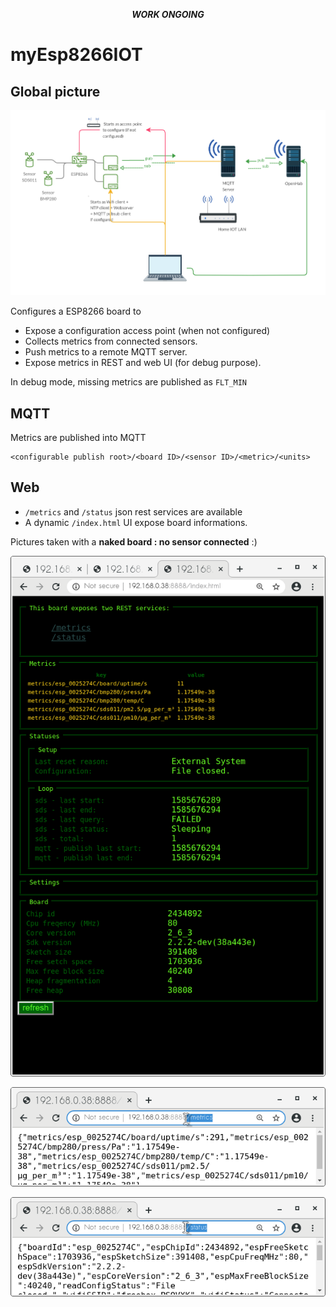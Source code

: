 
<em><center>__WORK ONGOING__</center></em>

# myEsp8266IOT #
## Global picture ##

![global picture image](./doc/globalpicture.png "")

Configures a ESP8266 board to
* Expose a configuration access point (when not configured)
* Collects metrics from connected sensors.
* Push metrics to a remote MQTT server.
* Expose metrics in REST and web UI (for debug purpose).

In debug mode, missing metrics are published as ```FLT_MIN```

## MQTT ##
Metrics are published into MQTT
```
<configurable publish root>/<board ID>/<sensor ID>/<metric>/<units>
```
## Web ##
* ```/metrics``` and ```/status``` json rest services are available
* A dynamic ```/index.html``` UI expose board informations.

Pictures taken with a __naked board : no sensor connected__ :)

![index.html](./doc/indexhtml.png "")

![metrics rest service](./doc/metrics.png "")

![status rest service](./doc/status.png "")